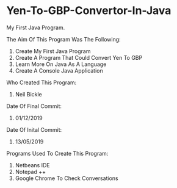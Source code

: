 # Yen-To-GBP-Convertor-In-Java
My First Java Program.

The Aim Of This Program Was The Following: 

1. Create My First Java Program
2. Create A Program That Could Convert Yen To GBP
3. Learn More On Java As A Language
4. Create A Console Java Application


Who Created This Program: 

1. Neil Bickle

Date Of Final Commit: 

1. 01/12/2019

Date Of Inital Commit: 

1. 13/05/2019

Programs Used To Create This Program: 

1. Netbeans IDE
2. Notepad ++
3. Google Chrome To Check Conversations

